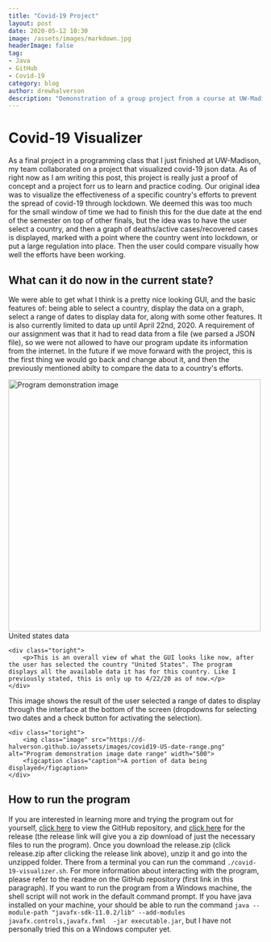 ```yaml
---
title: "Covid-19 Project"
layout: post
date: 2020-05-12 10:30
image: /assets/images/markdown.jpg
headerImage: false
tag:
- Java
- GitHub
- Covid-19
category: blog
author: drewhalverson
description: "Demonstration of a group project from a course at UW-Madison"
---
```


# Covid-19 Visualizer
As a final project in a programming class that I just finished at UW-Madison, my team collaborated on a project that visualized covid-19 json data. As of right now as I am writing this post, this project is really just a proof of concept and a project forr us to learn and practice coding. Our original idea was to visualize the effectiveness of a specific country's efforts to prevent the spread of covid-19 through lockdown. We deemed this was too much for the small window of time we had to finish this for the due date at the end of the semester on top of other finals, but the idea was to have the user select a country, and then a graph of deaths/active cases/recovered cases is displayed, marked with a point where the country went into lockdown, or put a large regulation into place. Then the user could compare visually how well the efforts have been working.

## What can it do now in the current state?
We were able to get what I think is a pretty nice looking GUI, and the basic features of: being able to select a country, display the data on a graph, select a range of dates to display data for, along with some other features. It is also currently limited to data up until April 22nd, 2020. A requirement of our assignment was that it had to read data from a file (we parsed a JSON file), so we were not allowed to have our program update its information from the internet. In the future if we move forward with the project, this is the first thing we would go back and change about it, and then the previously mentioned abilty to compare the data to a country's efforts.

<div class="side-by-side">
    <div class="toleft">
        <img class="image" src="https://d-halverson.github.io/assets/images/covid19-US.png" alt="Program demonstration image" width="500">
        <figcaption class="caption">United states data</figcaption>
    </div>

    <div class="toright">
        <p>This is an overall view of what the GUI looks like now, after the user has selected the country "United States". The program displays all the available data it has for this country. Like I previously stated, this is only up to 4/22/20 as of now.</p>
    </div>
</div>

<div class="side-by-side">
    <div class="toleft">
        <p>This image shows the result of the user selected a range of dates to display through the interface at the bottom of the screen (dropdowns for selecting two dates and a check button for activating the selection).</p>
    </div>

    <div class="toright">
        <img class="image" src="https://d-halverson.github.io/assets/images/covid19-US-date-range.png" alt="Program demonstration image date range" width="500">
        <figcaption class="caption">A portion of data being displayed</figcaption>
    </div>
</div>

## How to run the program
If you are interested in learning more and trying the program out for yourself, [click here](https://github.com/RitwikN7/a25-covid-visualizer) to view the GitHub repository, and [click here](https://github.com/RitwikN7/a25-covid-visualizer/releases/tag/v0.1-alpha) for the release (the release link will give you a zip download of just the necessary files to run the program). Once you download the release.zip (click release.zip after clicking the release link above), unzip it and go into the unzipped folder. There from a terminal you can run the command ```./covid-19-visualizer.sh```. For more information about interacting with the program, please refer to the readme on the GitHub repository (first link in this paragraph). If you want to run the program from a Windows machine, the shell script will not work in the default command prompt. If you have java installed on your machine, your should be able to run the command ```java --module-path "javafx-sdk-11.0.2/lib" --add-modules javafx.controls,javafx.fxml  -jar executable.jar```, but I have not personally tried this on a Windows computer yet.
